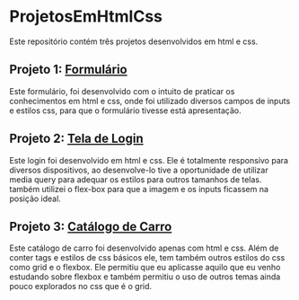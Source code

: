 # ProjetosEmHtmlCss

  Este repositório contém três projetos desenvolvidos em html e css.
 
 ## Projeto 1: [Formulário](https://github.com/Geisyla1/ProjetosEmHtmlCss/tree/main/formul%C3%A1rio)
   Este formulário, foi desenvolvido com o intuito de praticar os conhecimentos em html e css, onde foi utilizado diversos campos de inputs e estilos css, para que o formulário tivesse está apresentação.



 ## Projeto 2: [Tela de Login](https://github.com/Geisyla1/ProjetosEmHtmlCss/tree/main/TelaLogin)
   Este login foi desenvolvido em html e css. Ele é totalmente responsivo para diversos dispositivos, ao desenvolve-lo tive a oportunidade de utilizar media query para adequar os estilos para outros tamanhos de telas. também  utilizei o flex-box para que a imagem e os inputs ficassem na posição ideal.      
   
   
## Projeto 3: [Catálogo de Carro](https://github.com/Geisyla1/ProjetosEmHtmlCss/tree/main/CatalogoDeCarro)

  Este catálogo de carro foi desenvolvido apenas com html e css. Além de conter tags e estilos de css básicos ele, 
tem também outros estilos do css como grid e o  flexbox. Ele permitiu que eu aplicasse aquilo que eu venho estudando sobre flexbox e também permitiu o uso de outros temas ainda pouco explorados no css que é o grid.

